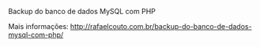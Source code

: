 Backup do banco de dados MySQL com PHP

Mais informações: http://rafaelcouto.com.br/backup-do-banco-de-dados-mysql-com-php/